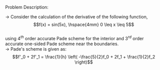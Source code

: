 Problem Description:  

-> Consider the calculation of the derivative of the following function,  
$$f(x) = sin(5x), \hspace{4mm} 0 \leq x \leq 5$$  
using $4^{th}$ order accurate Pade scheme for the interior and $3^{rd}$ order accurate one-sided Pade scheme near the boundaries.  
-> Pade's scheme is given as:  
$$f'_0 + 2f'_1 = \frac{1}{h} \left( -\frac{5}{2}f_0 + 2f_1 + \frac{1}{2}f_2 \right)$$  
